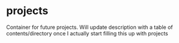 # projects
Container for future projects. Will update description with a table of contents/directory once I actually start filling this up with projects
